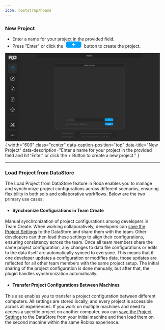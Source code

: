 ```yaml
---
icon: bootstrap/house
---
```


### New Project

- Enter a name for your project in the provided field.
- Press "Enter" or click the <img src="/img/add-button-s.png" alt="Plus Button" width="60" class="skip-lightbox"> button to create the project.

![New Project](/img/new-project.gif){ width="600" class="center" data-caption-position="top" data-title="New Project" data-description="Enter a name for your project in the provided field and hit 'Enter' or click the + Button to create a new project." }

---

### Load Project from DataStore
The Load Project from DataStore feature in Roda enables you to manage and synchronize project configurations across different scenarios, ensuring flexibility in both solo and collaborative workflows. Below are the two primary use cases:

- #### Synchronize Configurations in Team Create
Manual synchronization of project configurations among developers in Team Create. When working collaboratively, developers can [save the Project Settings](/pages/project-settings#backing-up-the-project) to the DataStore and share them with the team. Other developers can then load these settings to align their configurations, ensuring consistency across the team. Once all team members share the same project configuration, any changes to data file configurations or edits to the data itself are automatically synced to everyone. This means that if one developer updates a configuration or modifies data, those updates are reflected for all other team members with the same project setup. The initial sharing of the project configuration is done manually, but after that, the plugin handles synchronization automatically.

- #### Transfer Project Configurations Between Machines
This also enables you to transfer a project configuration between different computers. All settings are stored locally, and every project is accessible across all experiences. If you work on multiple machines and need to access a specific project on another computer, you can [save the Project Settings](/pages/project-settings#backing-up-the-project) to the DataStore from your initial machine and then load them on the second machine within the same Roblox experience.